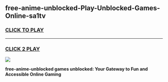 
## free-anime-unblocked-Play-Unblocked-Games-Online-sa1tv
<h3>
<a href="https://premium76.site?title=free-anime-unblocked&ref=25A">CLICK TO PLAY</a></h3>
<hr>

<h3>
<a href="https://premium76.site?title=free-anime-unblocked&ref=25A">CLICK 2 PLAY</a>
  
</h3>

<a href="https://premium76.site?title=free-anime-unblocked&ref=25A"><img src="https://clearcache.store/games.png"></a>


**free-anime-unblocked games unblocked: Your Gateway to Fun and Accessible Online Gaming**
